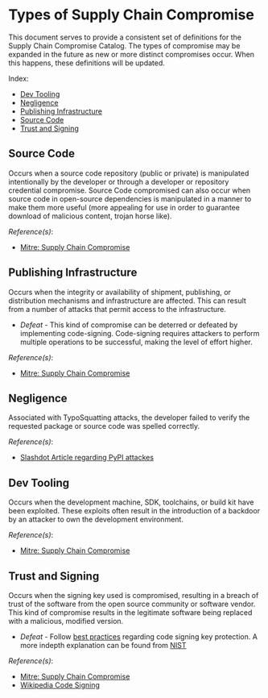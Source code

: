 # Types of Supply Chain Compromise

This document serves to provide a consistent set of definitions for the Supply Chain Compromise Catalog.  The types of compromise may be expanded in the future as new or more distinct compromises occur.  When this happens, these definitions will be updated.

Index:


* [Dev Tooling](#dev-tooling)
* [Negligence](#negligence)
* [Publishing Infrastructure](#publishing-infrastructure)
* [Source Code](#source-code)
* [Trust and Signing](#trust-and-signing)

## Source Code
Occurs when a source code repository (public or private) is manipulated intentionally by the developer or through a developer or repository credential compromise.  Source Code compromised can also occur when source code in open-source dependencies is manipulated in a manner to make them more useful (more appealing for use in order to guarantee download of malicious content, trojan horse like).

_Reference(s)_:
- [Mitre: Supply Chain Compromise](https://attack.mitre.org/techniques/T1195/)


## Publishing Infrastructure
Occurs when the integrity or availability of shipment, publishing, or distribution mechanisms and infrastructure are affected.  This can result from a number of attacks that permit access to the infrastructure.
- _Defeat_ - This kind of compromise can be deterred or defeated by implementing code-signing.  Code-signing requires attackers to perform multiple operations to be successful, making the level of effort higher.

_Reference(s)_:
- [Mitre: Supply Chain Compromise](https://attack.mitre.org/techniques/T1195/)


##  Negligence
Associated with TypoSquatting attacks, the developer failed to verify the requested package or source code was spelled correctly.  

_Reference(s)_:
- [Slashdot Article regarding PyPI attackes](https://developers.slashdot.org/story/17/09/16/2030229/pythons-official-repository-included-10-malicious-typo-squatting-modules)


## Dev Tooling
Occurs when the development machine, SDK, toolchains, or build kit have been exploited.  These exploits often result in the introduction of a backdoor by an attacker to own the development environment.

_Reference(s)_:
- [Mitre: Supply Chain Compromise](https://attack.mitre.org/techniques/T1195/)


## Trust and Signing
Occurs when the signing key used is compromised, resulting in a breach of trust of the software from the open source community or software vendor.  This kind of compromise results in the legitimate software being replaced with a malicious, modified version.

- _Defeat_ - Follow [best practices](https://www.entrustdatacard.com/knowledgebase/best-practices-for-code-signing-certificates) regarding code signing key protection.  A more indepth explanation can be found from [NIST](https://csrc.nist.gov/CSRC/media/Publications/white-paper/2018/01/26/security-considerations-for-code-signing/final/documents/security-considerations-for-code-signing.pdf)

_Reference(s)_:
- [Mitre: Supply Chain Compromise](https://attack.mitre.org/techniques/T1195/)
- [Wikipedia Code Signing](https://en.wikipedia.org/wiki/Code_signing)


